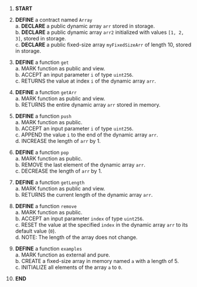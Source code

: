 1. **START**

2. **DEFINE** a contract named `Array`  
   a. **DECLARE** a public dynamic array `arr` stored in storage.  
   b. **DECLARE** a public dynamic array `arr2` initialized with values `[1, 2, 3]`, stored in storage.  
   c. **DECLARE** a public fixed-size array `myFixedSizeArr` of length 10, stored in storage.  

3. **DEFINE** a function `get`  
   a. MARK function as public and view.  
   b. ACCEPT an input parameter `i` of type `uint256`.  
   c. RETURNS the value at index `i` of the dynamic array `arr`.  

4. **DEFINE** a function `getArr`  
   a. MARK function as public and view.  
   b. RETURNS the entire dynamic array `arr` stored in memory.  

5. **DEFINE** a function `push`  
   a. MARK function as public.  
   b. ACCEPT an input parameter `i` of type `uint256`.  
   c. APPEND the value `i` to the end of the dynamic array `arr`.  
   d. INCREASE the length of `arr` by 1.  

6. **DEFINE** a function `pop`  
   a. MARK function as public.  
   b. REMOVE the last element of the dynamic array `arr`.  
   c. DECREASE the length of `arr` by 1.  

7. **DEFINE** a function `getLength`  
   a. MARK function as public and view.  
   b. RETURNS the current length of the dynamic array `arr`.  

8. **DEFINE** a function `remove`  
   a. MARK function as public.  
   b. ACCEPT an input parameter `index` of type `uint256`.  
   c. RESET the value at the specified `index` in the dynamic array `arr` to its default value (`0`).  
   d. NOTE: The length of the array does not change.  

9. **DEFINE** a function `examples`  
   a. MARK function as external and pure.  
   b. CREATE a fixed-size array in memory named `a` with a length of 5.  
   c. INITIALIZE all elements of the array `a` to `0`.  

10. **END**
